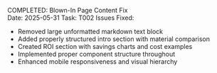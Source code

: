COMPLETED: Blown-In Page Content Fix  
Date: 2025-05-31
Task: T002
Issues Fixed:
- Removed large unformatted markdown text block
- Added properly structured intro section with material comparison
- Created ROI section with savings charts and cost examples
- Implemented proper component structure throughout
- Enhanced mobile responsiveness and visual hierarchy